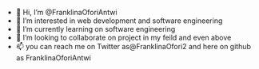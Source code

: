 - 👋 Hi, I’m @FranklinaOforiAntwi
- 👀 I’m interested in web development and software engineering
- 🌱 I’m currently learning on software engineering
- 💞️ I’m looking to collaborate on project in my feild and even above
- 📫 you can reach me on Twitter as@FranklinaOfori2 and here on github as FranklinaOforiAntwi

<!---
FranklinaOforiAntwi/FranklinaOforiAntwi is a ✨ special ✨ repository because its `README.md` (this file) appears on your GitHub profile.
You can click the Preview link to take a look at your changes.
--->
